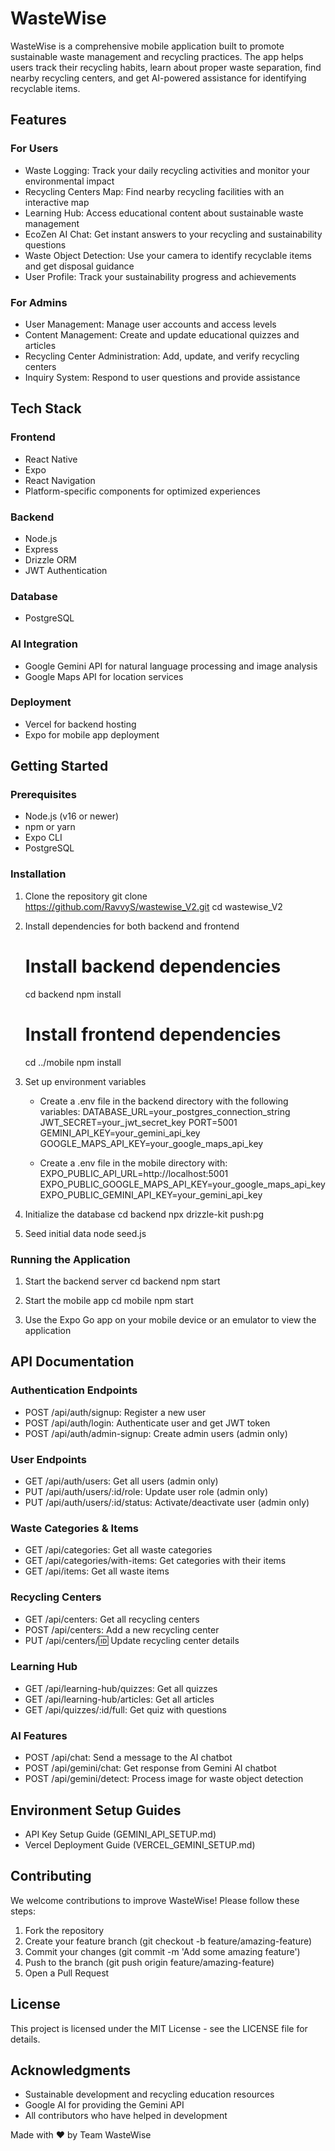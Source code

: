 # WasteWise

WasteWise is a comprehensive mobile application built to promote sustainable waste management and recycling practices. The app helps users track their recycling habits, learn about proper waste separation, find nearby recycling centers, and get AI-powered assistance for identifying recyclable items.

## Features

### For Users
- Waste Logging: Track your daily recycling activities and monitor your environmental impact
- Recycling Centers Map: Find nearby recycling facilities with an interactive map
- Learning Hub: Access educational content about sustainable waste management
- EcoZen AI Chat: Get instant answers to your recycling and sustainability questions
- Waste Object Detection: Use your camera to identify recyclable items and get disposal guidance
- User Profile: Track your sustainability progress and achievements

### For Admins
- User Management: Manage user accounts and access levels
- Content Management: Create and update educational quizzes and articles
- Recycling Center Administration: Add, update, and verify recycling centers
- Inquiry System: Respond to user questions and provide assistance

## Tech Stack

### Frontend
- React Native
- Expo
- React Navigation
- Platform-specific components for optimized experiences

### Backend
- Node.js
- Express
- Drizzle ORM
- JWT Authentication

### Database
- PostgreSQL

### AI Integration
- Google Gemini API for natural language processing and image analysis
- Google Maps API for location services

### Deployment
- Vercel for backend hosting
- Expo for mobile app deployment

## Getting Started

### Prerequisites
- Node.js (v16 or newer)
- npm or yarn
- Expo CLI
- PostgreSQL

### Installation

1. Clone the repository
   git clone https://github.com/RavvyS/wastewise_V2.git
   cd wastewise_V2

2. Install dependencies for both backend and frontend
   # Install backend dependencies
   cd backend
   npm install

   # Install frontend dependencies
   cd ../mobile
   npm install

3. Set up environment variables
   - Create a .env file in the backend directory with the following variables:
     DATABASE_URL=your_postgres_connection_string
     JWT_SECRET=your_jwt_secret_key
     PORT=5001
     GEMINI_API_KEY=your_gemini_api_key
     GOOGLE_MAPS_API_KEY=your_google_maps_api_key

   - Create a .env file in the mobile directory with:
     EXPO_PUBLIC_API_URL=http://localhost:5001
     EXPO_PUBLIC_GOOGLE_MAPS_API_KEY=your_google_maps_api_key
     EXPO_PUBLIC_GEMINI_API_KEY=your_gemini_api_key

4. Initialize the database
   cd backend
   npx drizzle-kit push:pg

5. Seed initial data
   node seed.js

### Running the Application

1. Start the backend server
   cd backend
   npm start

2. Start the mobile app
   cd mobile
   npm start

3. Use the Expo Go app on your mobile device or an emulator to view the application

## API Documentation

### Authentication Endpoints
- POST /api/auth/signup: Register a new user
- POST /api/auth/login: Authenticate user and get JWT token
- POST /api/auth/admin-signup: Create admin users (admin only)

### User Endpoints
- GET /api/auth/users: Get all users (admin only)
- PUT /api/auth/users/:id/role: Update user role (admin only)
- PUT /api/auth/users/:id/status: Activate/deactivate user (admin only)

### Waste Categories & Items
- GET /api/categories: Get all waste categories
- GET /api/categories/with-items: Get categories with their items
- GET /api/items: Get all waste items

### Recycling Centers
- GET /api/centers: Get all recycling centers
- POST /api/centers: Add a new recycling center
- PUT /api/centers/:id: Update recycling center details

### Learning Hub
- GET /api/learning-hub/quizzes: Get all quizzes
- GET /api/learning-hub/articles: Get all articles
- GET /api/quizzes/:id/full: Get quiz with questions

### AI Features
- POST /api/chat: Send a message to the AI chatbot
- POST /api/gemini/chat: Get response from Gemini AI chatbot
- POST /api/gemini/detect: Process image for waste object detection

## Environment Setup Guides
- API Key Setup Guide (GEMINI_API_SETUP.md)
- Vercel Deployment Guide (VERCEL_GEMINI_SETUP.md)

## Contributing

We welcome contributions to improve WasteWise! Please follow these steps:

1. Fork the repository
2. Create your feature branch (git checkout -b feature/amazing-feature)
3. Commit your changes (git commit -m 'Add some amazing feature')
4. Push to the branch (git push origin feature/amazing-feature)
5. Open a Pull Request

## License

This project is licensed under the MIT License - see the LICENSE file for details.

## Acknowledgments

- Sustainable development and recycling education resources
- Google AI for providing the Gemini API
- All contributors who have helped in development

Made with ❤️ by Team WasteWise
